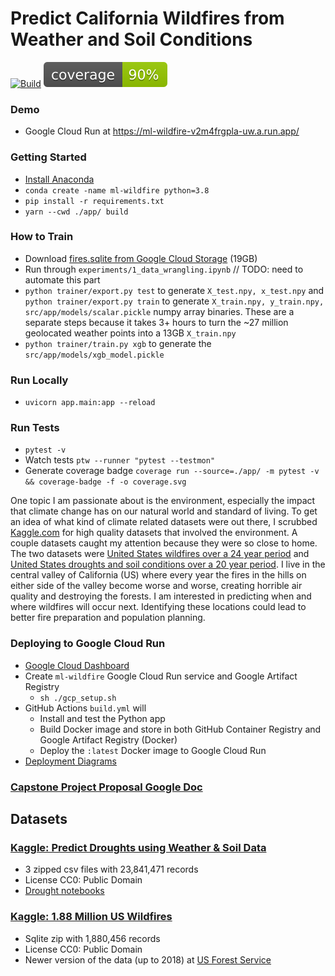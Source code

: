 # Predict California Wildfires from Weather and Soil Conditions

[![Build](https://github.com/eerichmond/ml-wildfire-prediction/actions/workflows/build.yml/badge.svg?branch=main)](https://github.com/eerichmond/ml-wildfire-prediction/actions/workflows/build.yml)
![coverage badge](./coverage.svg)

### Demo

- Google Cloud Run at https://ml-wildfire-v2m4frgpla-uw.a.run.app/

### Getting Started

- [Install Anaconda](https://docs.anaconda.com/anaconda/install/)
- `conda create -name ml-wildfire python=3.8`
- `pip install -r requirements.txt`
- `yarn --cwd ./app/ build`

### How to Train

- Download [fires.sqlite from Google Cloud Storage](https://storage.googleapis.com/eer-wildfires/fires.sqlite) (19GB)
- Run through `experiments/1_data_wrangling.ipynb` // TODO: need to automate this part
- `python trainer/export.py test` to generate `X_test.npy, x_test.npy` and
  `python trainer/export.py train` to generate `X_train.npy, y_train.npy, src/app/models/scalar.pickle` numpy
  array binaries. These are a separate steps because it takes 3+ hours to turn the ~27 million
  geolocated weather points into a 13GB `X_train.npy`
- `python trainer/train.py xgb` to generate the `src/app/models/xgb_model.pickle`

### Run Locally

- `uvicorn app.main:app --reload`

### Run Tests

- `pytest -v`
- Watch tests `ptw --runner "pytest --testmon"`
- Generate coverage badge `coverage run --source=./app/ -m pytest -v && coverage-badge -f -o coverage.svg`

One topic I am passionate about is the environment, especially the impact that climate change has on our natural world and standard of living. To get an idea of what kind of climate related datasets were out there, I scrubbed [Kaggle.com](Kaggle.com) for high quality datasets that involved the environment. A couple datasets caught my attention because they were so close to home. The two datasets were [United States wildfires over a 24 year period](https://www.kaggle.com/datasets/rtatman/188-million-us-wildfires) and [United States droughts and soil conditions over a 20 year period](https://www.kaggle.com/datasets/cdminix/us-drought-meteorological-data). I live in the central valley of California (US) where every year the fires in the hills on either side of the valley become worse and worse, creating horrible air quality and destroying the forests. I am interested in predicting when and where wildfires will occur next. Identifying these locations could lead to better fire preparation and population planning.

### Deploying to Google Cloud Run

- [Google Cloud Dashboard](https://console.cloud.google.com/home/dashboard)
- Create `ml-wildfire` Google Cloud Run service and Google Artifact Registry
  - `sh ./gcp_setup.sh`
- GitHub Actions `build.yml` will
  - Install and test the Python app
  - Build Docker image and store in both GitHub Container Registry and Google Artifact Registry (Docker)
  - Deploy the `:latest` Docker image to Google Cloud Run
- [Deployment Diagrams](https://docs.google.com/document/d/1XApYnanNj7glBL0Cuacg09lvcSD3Uhkhly44ez15XmU/edit?usp=sharing)

### [Capstone Project Proposal Google Doc](https://docs.google.com/document/d/1jK7I5DkK1wicWTT9E59OClmK7noie6oWeQ8o-KBUqVo/edit#)

## Datasets

### [Kaggle: Predict Droughts using Weather & Soil Data](https://www.kaggle.com/datasets/cdminix/us-drought-meteorological-data)

- 3 zipped csv files with 23,841,471 records
- License CC0: Public Domain
- [Drought notebooks](https://github.com/MiniXC/droughted_scripts)

### [Kaggle: 1.88 Million US Wildfires](https://www.kaggle.com/datasets/rtatman/188-million-us-wildfires)

- Sqlite zip with 1,880,456 records
- License CC0: Public Domain
- Newer version of the data (up to 2018) at [US Forest Service](https://www.fs.usda.gov/rds/archive/Catalog/RDS-2013-0009.5)

